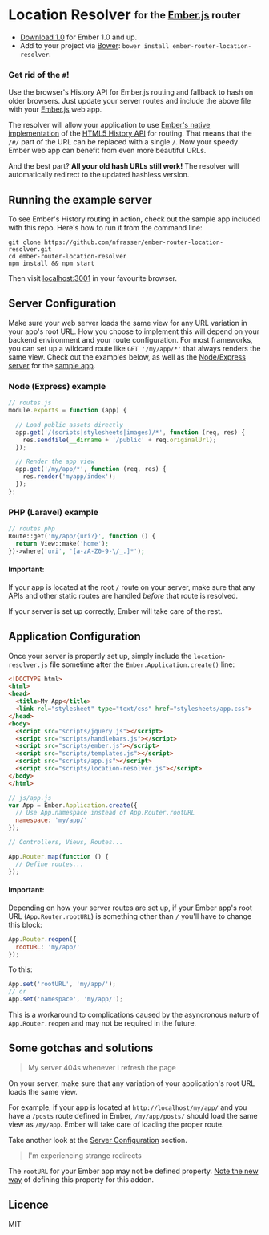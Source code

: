 # Location Resolver <sub><sup>for the [Ember.js](http://emberjs.com) router</sup></sub>

* [Download 1.0](https://raw.github.com/nfrasser/ember-router-location-resolver/master/src/location-resolver.js)
for Ember 1.0 and up.
* Add to your project via [Bower](http://bower.io/): `bower install ember-router-location-resolver`.

### Get rid of the `#`!

Use the browser's History API for Ember.js routing and fallback to hash
on older browsers. Just update your server routes and include the above
file with your [Ember.js](https://github.com/emberjs/ember.js)
web app.

The resolver will allow your application to use
[Ember's native implementation](http://emberjs.com/api/classes/Ember.HistoryLocation.html)
of the
[HTML5 History API](https://developer.mozilla.org/en-US/docs/Web/Guide/API/DOM/Manipulating_the_browser_history)
for routing. That means that the `/#/` part of the URL can be replaced
with a single `/`. Now your speedy Ember web app can benefit from even
more beautiful URLs.

And the best part? __All your old hash URLs still work!__ The resolver
will automatically redirect to the updated hashless version.

## Running the example server

To see Ember's History routing in action, check out the sample app
included with this repo. Here's how to run it from the command line:

```shell
git clone https://github.com/nfrasser/ember-router-location-resolver.git
cd ember-router-location-resolver
npm install && npm start
```

Then visit [localhost:3001](http://localhost:3001) in your favourite
browser.

## Server Configuration

Make sure your web server loads the same view for any URL variation in
your app's root URL. How you choose to implement this will depend on
your backend environment and your route configuration. For most
frameworks, you can set up a wildcard route like `GET '/my/app/*'` that
always renders the same view. Check out the examples below, as well as the
[Node/Express server](https://github.com/nfrasser/ember-router-location-resolver/blob/master/example-server.js)
for the [sample app](#running-the-example-server).

### Node (Express) example

```javascript
// routes.js
module.exports = function (app) {

  // Load public assets directly
  app.get('/(scripts|stylesheets|images)/*', function (req, res) {
    res.sendfile(__dirname + '/public' + req.originalUrl);
  });

  // Render the app view
  app.get('/my/app/*', function (req, res) {
    res.render('myapp/index');
  });
};

```

### PHP (Laravel) example
```php
// routes.php
Route::get('my/app/{uri?}', function () {
  return View::make('home');
})->where('uri', '[a-zA-Z0-9-\/_.]*');
```

#### Important:
If your app is located at the root `/` route on your server, make sure
that any APIs and other static routes are handled _before_ that route is
resolved.

If your server is set up correctly, Ember will take care of the rest.

## Application Configuration

Once your server is propertly set up, simply include the
`location-resolver.js` file sometime after the
`Ember.Application.create()` line:

```html
<!DOCTYPE html>
<html>
<head>
  <title>My App</title>
  <link rel="stylesheet" type="text/css" href="stylesheets/app.css">
</head>
<body>
  <script src="scripts/jquery.js"></script>
  <script src="scripts/handlebars.js"></script>
  <script src="scripts/ember.js"></script>
  <script src="scripts/templates.js"></script>
  <script src="scripts/app.js"></script>
  <script src="scripts/location-resolver.js"></script>
</body>
</html>
```

```javascript
// js/app.js
var App = Ember.Application.create({
  // Use App.namespace instead of App.Router.rootURL
  namespace: 'my/app/'
});

// Controllers, Views, Routes...

App.Router.map(function () {
  // Define routes...
});
```

#### Important:
Depending on how your server routes are set up, if your Ember app's root
URL (`App.Router.rootURL`) is something other than `/` you'll have to
change this block:

```javascript
App.Router.reopen({
  rootURL: 'my/app/'
});
```

To this:

```javascript
App.set('rootURL', 'my/app/');
// or
App.set('namespace', 'my/app/');
```

This is a workaround to complications caused by the asyncronous nature of
`App.Router.reopen` and may not be required in the future.

## Some gotchas and solutions

> My server 404s whenever I refresh the page

On your server, make sure that any variation of your application's root URL
loads the same view.

For example, if your app is located at `http://localhost/my/app/`
and you have a `/posts` route defined in Ember,
`/my/app/posts/` should load the same view as `/my/app`. Ember will take
care of loading the proper route.

Take another look at the [Server Configuration](#server-configuration) section.

> I'm experiencing strange redirects

The `rootURL` for your Ember app may not be defined property. [Note the new way](#important-1)
of defining this property for this addon.

## Licence

MIT
